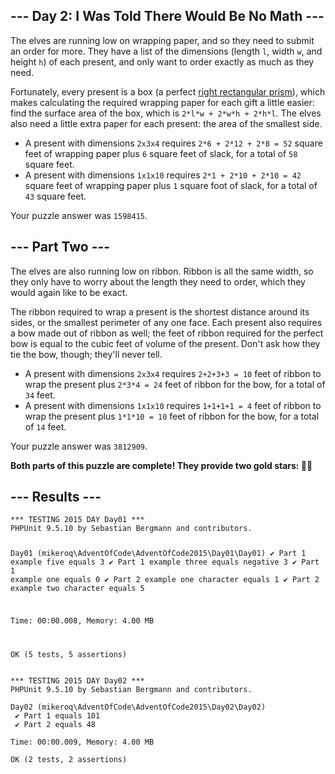 <article class="day-desc"><h2>--- Day 2: I Was Told There Would Be No Math ---</h2><p>The elves are running low on wrapping paper, and so they need to submit an order for more.  They have a list of the dimensions (length <code>l</code>, width <code>w</code>, and height <code>h</code>) of each present, and only want to order exactly as much as they need.</p>
<p>Fortunately, every present is a box (a perfect <a href="https://en.wikipedia.org/wiki/Cuboid#Rectangular_cuboid">right rectangular prism</a>), which makes calculating the required wrapping paper for each gift a little easier: find the surface area of the box, which is <code>2*l*w + 2*w*h + 2*h*l</code>.  The elves also need a little extra paper for each present: the area of the smallest side.</p>

<ul>
<li>A present with dimensions <code>2x3x4</code> requires <code>2*6 + 2*12 + 2*8 = 52</code> square feet of wrapping paper plus <code>6</code> square feet of slack, for a total of <code>58</code> square feet.</li>
<li>A present with dimensions <code>1x1x10</code> requires <code>2*1 + 2*10 + 2*10 = 42</code> square feet of wrapping paper plus <code>1</code> square foot of slack, for a total of <code>43</code> square feet.</li>
</ul>

</article>
<p>Your puzzle answer was <code>1598415</code>.</p><article class="day-desc"><h2 id="part2">--- Part Two ---</h2><p>The elves are also running low on ribbon.  Ribbon is all the same width, so they only have to worry about the length they need to order, which they would again like to be exact.</p>
<p>The ribbon required to wrap a present is the shortest distance around its sides, or the smallest perimeter of any one face.  Each present also requires a bow made out of ribbon as well; the feet of ribbon required for the perfect bow is equal to the cubic feet of volume of the present.  Don't ask how they tie the bow, though; they'll never tell.</p>

<ul>
<li>A present with dimensions <code>2x3x4</code> requires <code>2+2+3+3 = 10</code> feet of ribbon to wrap the present plus <code>2*3*4 = 24</code> feet of ribbon for the bow, for a total of <code>34</code> feet.</li>
<li>A present with dimensions <code>1x1x10</code> requires <code>1+1+1+1 = 4</code> feet of ribbon to wrap the present plus <code>1*1*10 = 10</code> feet of ribbon for the bow, for a total of <code>14</code> feet.</li>
</ul>

</article>
<p>Your puzzle answer was <code>3812909</code>.</p><p class="day-success"><b>Both parts of this puzzle are complete! They provide two gold stars: 🌟🌟</b></p>
<h2>--- Results ---</h2>
<pre><code>*** TESTING 2015 DAY Day01 ***
PHPUnit 9.5.10 by Sebastian Bergmann and contributors.

Day01 (mikeroq\AdventOfCode\AdventOfCode2015\Day01\Day01)
 ✔ Part 1 example five equals 3
 ✔ Part 1 example three equals negative 3
 ✔ Part 1 example one equals 0
 ✔ Part 2 example one character equals 1
 ✔ Part 2 example two character equals 5

Time: 00:00.008, Memory: 4.00 MB

OK (5 tests, 5 assertions)
</code></pre>
<pre><code>*** TESTING 2015 DAY Day02 ***
PHPUnit 9.5.10 by Sebastian Bergmann and contributors.

Day02 (mikeroq\AdventOfCode\AdventOfCode2015\Day02\Day02)
 ✔ Part 1 equals 101
 ✔ Part 2 equals 48

Time: 00:00.009, Memory: 4.00 MB

OK (2 tests, 2 assertions)
</code></pre>
